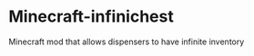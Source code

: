 Minecraft-infinichest
=====================

Minecraft mod that allows dispensers to have infinite inventory